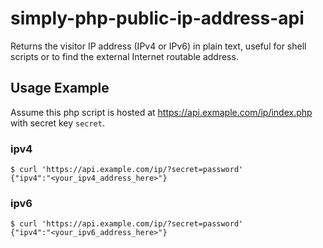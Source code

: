 # simply-php-public-ip-address-api
Returns the visitor IP address (IPv4 or IPv6) in plain text, useful for shell scripts or to find the external Internet routable address.

## Usage Example
Assume this php script is hosted at https://api.exmaple.com/ip/index.php with secret key `secret`.

### ipv4
```
$ curl 'https://api.example.com/ip/?secret=password'
{"ipv4":"<your_ipv4_address_here>"}
```

### ipv6
```
$ curl 'https://api.example.com/ip/?secret=password'
{"ipv4":"<your_ipv6_address_here>"}
```
